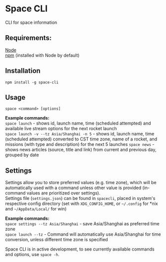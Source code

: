# Space CLI

CLI for space information

## Requirements:  
[Node](https://nodejs.org/en/)  
[npm](https://docs.npmjs.com/getting-started/installing-node) (installed with Node by default)  

## Installation  
```
npm install -g space-cli
```

## Usage  
```
space <command> [options]
```

**Example commands:**  
`space launch` - shows id, launch name, time (scheduled attempted) and available live stream options for the next rocket launch  
`space launch -v --tz Asia/Shanghai -n 5` - shows id, launch name, time (scheduled attempted) converted to CST time zone, name of a rocket, and missions (with type and description) for the next 5 launches
`space news` - shows news articles (source, title and link) from current and previous day, grouped by date

## Settings  
Settings allow you to store preferred values (e.g. time zone), which will be automatically used with a command unless other value is provided (in-command values are prioritized over settings).  
Settings file (`settings.json`) can be found in `spacecli`, placed in system's respective config directory (set with `XDG_CONFIG_HOME`, or `~/.config` for *nix and `~/AppData/Local/` for win)

**Example commands:**  
`space settings --tz Asia/Shanghai` - save Asia/Shanghai as preferred time zone  
`space launch --tz` - Command will automatically use Asia/Shanghai for time conversion, unless different time zone is specified

Space CLI is in active development, to see currently available commands and options, use `space -h`.
